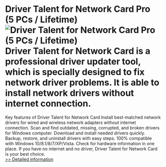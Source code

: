 # Driver Talent for Network Card Pro (5 PCs / Lifetime)<br />![Driver Talent for Network Card Pro (5 PCs / Lifetime)](https://mycommerce.akamaized.net/api/pimages/P300725681/BIG/300725681.JPG)<br />Driver Talent for Network Card is a professional driver updater tool, which is specially designed to fix network driver problems. It is able to install network drivers without internet connection.
Key features of Driver Talent for Network Card
Install best-matched network drivers for wired and wireless network adapters without internet connection.
Scan and find outdated, missing, corrupted, and broken drivers for Windows computer.
Download and install needed drivers quickly.
Backup, restore, and uninstall drivers with easy steps.
100% compatible with Windows 10/8.1/8/7/XP/Vista.
Check for hardware information in one place.
If you have no internet and no driver, Driver Talent for Network Card is your best choice.<br />[>> Detailed information](https://secure.shareit.com/shareit/product.html?productid=300725681&affiliateid=200057808)